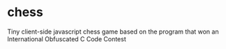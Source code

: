 # chess
Tiny client-side javascript chess game based on the program that won an International Obfuscated C Code Contest

